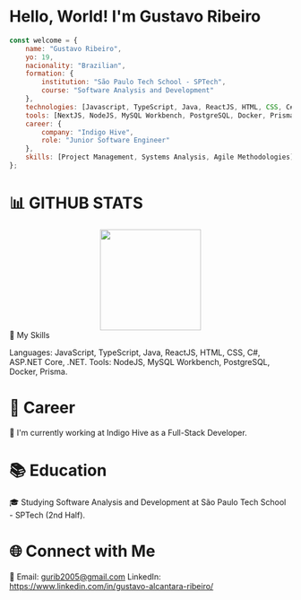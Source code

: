 # Hello, World! I'm Gustavo Ribeiro

```javascript
const welcome = {
    name: "Gustavo Ribeiro",
    yo: 19,
    nacionality: "Brazilian",
    formation: {
        institution: "São Paulo Tech School - SPTech",
        course: "Software Analysis and Development"
    },
    technologies: [Javascript, TypeScript, Java, ReactJS, HTML, CSS, C#, ASP.NET Core, .NET],
    tools: [NextJS, NodeJS, MySQL Workbench, PostgreSQL, Docker, Prisma],
    career: {
        company: "Indigo Hive",
        role: "Junior Software Engineer"
    },
    skills: [Project Management, Systems Analysis, Agile Methodologies]
};
```

# 📊 GITHUB STATS
<div align="center">
<img height="180em" src="https://github-readme-stats.vercel.app/api/top-langs/?username=ribgu&layout=compact&langs_count=16&theme=transparent"/>
</div


# 🚀 My Skills
Languages: JavaScript, TypeScript, Java, ReactJS, HTML, CSS, C#, ASP.NET Core, .NET.
Tools: NodeJS, MySQL Workbench, PostgreSQL, Docker, Prisma.

# 💼 Career
🏢 I'm currently working at Indigo Hive as a Full-Stack Developer.

# 📚 Education
🎓 Studying Software Analysis and Development at São Paulo Tech School - SPTech (2nd Half).

# 🌐 Connect with Me
📧 Email: gurib2005@gmail.com
LinkedIn: https://www.linkedin.com/in/gustavo-alcantara-ribeiro/
